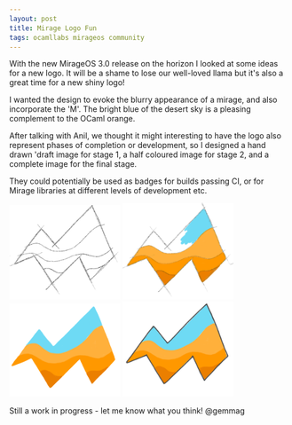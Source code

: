 ```yaml
---
layout: post
title: Mirage Logo Fun
tags: ocamllabs mirageos community
---
```


With the new MirageOS 3.0 release on the horizon I looked at some ideas for a new logo. It will be a shame to lose our well-loved llama but it's also a great time for a new shiny logo!

I wanted the design to evoke the blurry appearance of a mirage, and also incorporate the 'M'. The bright blue of the desert sky is a pleasing complement to the OCaml orange.

After talking with Anil, we thought it might interesting to have the logo also represent phases of completion or development, so I designed a hand drawn 'draft image for stage 1, a half coloured image for stage 2, and a complete image for the final stage.

They could potentially be used as badges for builds passing CI, or for Mirage libraries at different levels of development etc.

<p>
<img src="/images/DraftMirageLogos/DraftMirageLogoStage1.png" alt="Stage 1" width="200" />
<img src="/images/DraftMirageLogos/DraftMirageLogoStage2.png" alt="Stage 2" width="200" />
<br />
<img src="/images/DraftMirageLogos/DraftMirageLogoStage3.png" alt="Complete!" width="200" />
<img src="/images/DraftMirageLogos/DraftMirageLogoOutlineSmall.png" alt="Small and outlined" width="200" />
</p>

Still a work in progress - let me know what you think! @gemmag
